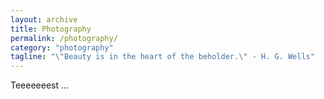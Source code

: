```yaml
---
layout: archive
title: Photography
permalink: /photography/
category: "photography"
tagline: "\"Beauty is in the heart of the beholder.\" - H. G. Wells"
---
```

Teeeeeeest ...
